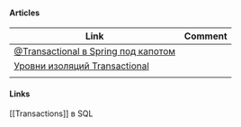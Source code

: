 
#### Articles
| Link | Comment |
| ---- | ------- |
|[@Transactional в Spring под капотом](https://habr.com/ru/post/532000/)      |         |
|[Уровни изоляций Transactional](https://struchkov.dev/blog/ru/transactional-isolation-levels/)      |         |
|      |         |

#### Links
[[Transactions]] в SQL